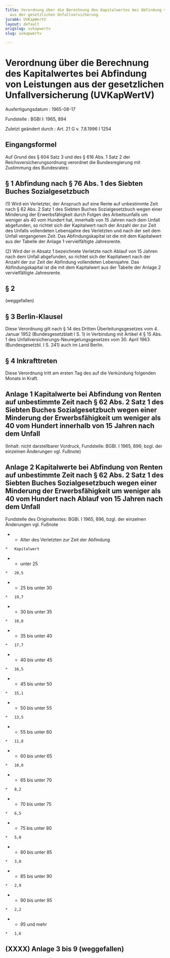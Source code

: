 ```yaml
---
Title: Verordnung über die Berechnung des Kapitalwertes bei Abfindung von Leistungen
  aus der gesetzlichen Unfallversicherung
jurabk: UVKapWertV
layout: default
origslug: uvkapwertv
slug: uvkapwertv

---
```


# Verordnung über die Berechnung des Kapitalwertes bei Abfindung von Leistungen aus der gesetzlichen Unfallversicherung (UVKapWertV)

Ausfertigungsdatum
:   1965-08-17

Fundstelle
:   BGBl I: 1965, 894

Zuletzt geändert durch
:   Art. 21 G v. 7.8.1996 I 1254


## Eingangsformel

Auf Grund des § 604 Satz 3 und des § 616 Abs. 1 Satz 2 der
Reichsversicherungsordnung verordnet die Bundesregierung mit
Zustimmung des Bundesrates:


## § 1 Abfindung nach § 76 Abs. 1 des Siebten Buches Sozialgesetzbuch

(1) Wird ein Verletzter, der Anspruch auf eine Rente auf unbestimmte
Zeit nach § 62 Abs. 2 Satz 1 des Siebten Buches Sozialgesetzbuch wegen
einer Minderung der Erwerbsfähigkeit durch Folgen des Arbeitsunfalls
um weniger als 40 vom Hundert hat, innerhalb von 15 Jahren nach dem
Unfall abgefunden, so richtet sich der Kapitalwert nach der Anzahl der
zur Zeit des Unfalls vollendeten Lebensjahre des Verletzten und nach
der seit dem Unfall vergangenen Zeit. Das Abfindungskapital ist die
mit dem Kapitalwert aus der Tabelle der Anlage 1 vervielfältigte
Jahresrente.

(2) Wird der in Absatz 1 bezeichnete Verletzte nach Ablauf von 15
Jahren nach dem Unfall abgefunden, so richtet sich der Kapitalwert
nach der Anzahl der zur Zeit der Abfindung vollendeten Lebensjahre.
Das Abfindungskapital ist die mit dem Kapitalwert aus der Tabelle der
Anlage 2 vervielfältigte Jahresrente.


## § 2

(weggefallen)


## § 3 Berlin-Klausel

Diese Verordnung gilt nach § 14 des Dritten Überleitungsgesetzes vom
4\. Januar 1952 (Bundesgesetzblatt I S. 1) in Verbindung mit Artikel 4
§ 15 Abs. 1 des Unfallversicherungs-Neuregelungsgesetzes vom 30. April
1963 (Bundesgesetzbl. I S. 241) auch im Land Berlin.


## § 4 Inkrafttreten

Diese Verordnung tritt am ersten Tag des auf die Verkündung folgenden
Monats in Kraft.


## Anlage 1 Kapitalwerte bei Abfindung von Renten auf unbestimmte Zeit nach § 62 Abs. 2 Satz 1 des Siebten Buches Sozialgesetzbuch wegen einer Minderung der Erwerbsfähigkeit um weniger als 40 vom Hundert innerhalb von 15 Jahren nach dem Unfall

(Inhalt: nicht darstellbarer Vordruck,
Fundstelle: BGBl. I 1965, 896;
bzgl. der einzelnen Änderungen vgl. Fußnote)


## Anlage 2 Kapitalwerte bei Abfindung von Renten auf unbestimmte Zeit nach § 62 Abs. 2 Satz 1 des Siebten Buches Sozialgesetzbuch wegen einer Minderung der Erwerbsfähigkeit um weniger als 40 vom Hundert nach Ablauf von 15 Jahren nach dem Unfall

Fundstelle des Originaltextes: BGBl. I 1965, 896,
bzgl. der einzelnen Änderungen vgl. Fußnote

*    *   Alter des Verletzten zur Zeit der Abfindung

    *   Kapitalwert


*    *   unter 25

    *   20,5


*    *   25 bis unter 30

    *   19,7


*    *   30 bis unter 35

    *   18,8


*    *   35 bis unter 40

    *   17,7


*    *   40 bis unter 45

    *   16,5


*    *   45 bis unter 50

    *   15,1


*    *   50 bis unter 55

    *   13,5


*    *   55 bis unter 60

    *   11,8


*    *   60 bis unter 65

    *   10,0


*    *   65 bis unter 70

    *   8,2


*    *   70 bis unter 75

    *   6,5


*    *   75 bis unter 80

    *   5,0


*    *   80 bis unter 85

    *   3,8


*    *   85 bis unter 90

    *   2,9


*    *   90 bis unter 95

    *   2,2


*    *   95 und mehr

    *   1,6





## (XXXX) Anlage 3 bis 9 (weggefallen)


